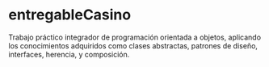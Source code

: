 # entregableCasino
Trabajo práctico integrador de programación orientada a objetos, aplicando los conocimientos adquiridos como clases abstractas, patrones de diseño, interfaces, herencia, y composición.
